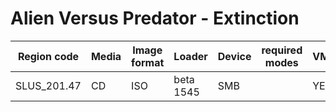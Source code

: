 # Alien Versus Predator - Extinction

| Region code | Media | Image format | Loader | Device | required modes | VMC | IGR | PADEMU | Compatible | Tester | <div style="width:190px">Console</div> | <div style="width:490px">Notes</div> |
| ----------- | ----- | ------------ | ------ | ------ | -------------- | --- | --- | ------ | ---------- | ------ | -------------------------------------- | ------------------------------------ |
| SLUS_201.47 | CD | ISO | beta 1545 | SMB |  | YES | YES | YES | Working | "israpps" | SCPH-90001 |  
